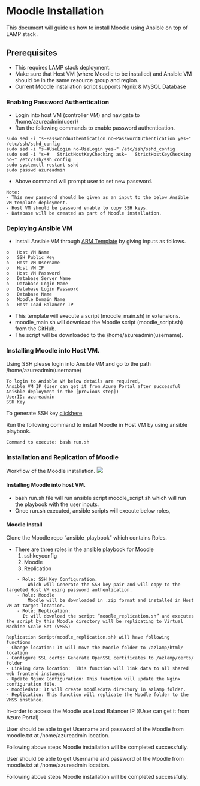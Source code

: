 # Moodle Installation 
This document will guide us how to install Moodle using Ansible on top of LAMP stack .
## Prerequisites

- This requires LAMP stack deployment.
- Make sure that Host VM (where Moodle to be installed) and Ansible VM should be in the same resource group and region.
- Current Moodle installation script supports Ngnix & MySQL Database

### Enabling Password Authentication  

- Login into host VM (controller VM) and navigate to /home/azureadmin(user)/ 
- Run the following commands to enable password authentication.
```
sudo sed -i "s~PasswordAuthentication no~PasswordAuthentication yes~" /etc/ssh/sshd_config
sudo sed -i "s~#UseLogin no~UseLogin yes~" /etc/ssh/sshd_config
sudo sed -i "s~#   StrictHostKeyChecking ask~   StrictHostKeyChecking no~" /etc/ssh/ssh_config
sudo systemctl restart sshd
sudo passwd azureadmin
```
- Above command will prompt user to set new password. 
```
Note: 
- This new password should be given as an input to the below Ansible VM template deployment.
- Host VM should be password enable to copy SSH keys.
- Database will be created as part of Moodle installation.
```	
### Deploying Ansible VM
	
- Install Ansible VM through [ARM Template](https://portal.azure.com/#create/Microsoft.Template/uri/https%3A%2F%2Fraw.githubusercontent.com%2Fummadisudhakar%2FLAMP%2Fansible_playbook_mat32%2Fansibledeploy-moodle.json) by giving inputs as follows.
```
o	Host VM Name
o	SSH Public Key
o	Host VM Username
o	Host VM IP
o	Host VM Password
o	Database Server Name
o	Database Login Name
o	Database Login Password
o	Database Name
o	Moodle Domain Name
o	Host Load Balancer IP

```
- This template will execute a script (moodle_main.sh) in extensions.
- moodle_main.sh will download the Moodle script (moodle_script.sh) from the GitHub.
- The script will be downloaded to the /home/azureadmin(username).

### Installing Moodle into Host VM.
	
Using SSH please login into Ansible VM and go to the path /home/azureadmin(username)
```
To login to Anisble VM below details are required,
Ansible VM IP (User can get it from Azure Portal after successful Anisble deployment in the [previous step])
UserID: azureadmin
SSH Key
 ```
 To generate SSH key [clickhere](https://help.github.com/en/github/authenticating-to-github/generating-a-new-ssh-key-and-adding-it-to-the-ssh-agent)
  
Run the following command to install Moodle in Host VM by using ansible playbook.
```
Command to execute: bash run.sh
```
### Installation and Replication of Moodle
Workflow of the Moodle installation.
![](https://github.com/krishnaitalent/LAMP/blob/lamp_docmentation/images/Moodle_Flow_Diagram.png)
#### Installing Moodle into host VM.
	
- bash run.sh file will run ansible script moodle_script.sh which will run the playbook with the user inputs.
- Once run.sh executed, ansible scripts will execute below roles,

#### Moodle Install
Clone the Moodle repo “ansible_playbook” which contains Roles.
- There are three roles in the ansible playbook for Moodle
    1. sshkeyconfig
    2. Moodle
    3. Replication
```
	- Role: SSH Key Configuration. 
		Which will Generate the SSH key pair and will copy to the targeted Host VM using password authentication.
	- Role: Moodle
		Moodle will be downloaded in .zip format and installed in Host VM at target location.
	- Role: Replication: 
	  It will download the script “moodle_replication.sh” and executes the script by this Moodle directory will be replicating to Virtual Machine Scale Set (VMSS) 
```
```
Replication Script(moodle_replication.sh) will have following functions
- Change location: It will move the Moodle folder to /azlamp/html/ location
- Configure SSL certs: Generate OpenSSL certificates to /azlamp/certs/ folder
- Linking data location:  This function will link data to all shared web frontend instances
- Update Nginx Configuration: This function will update the Nginx configuration file.
- Moodledata: It will create moodledata directory in azlamp folder.
- Replication: This function will replicate the Moodle folder to the VMSS instance.
```
In-order to access the Moodle use Load Balancer IP ((User can get it from Azure Portal)

User should be able to get Username and password of the Moodle from moodle.txt at /home/azureadmin location.

Following above steps Moodle installation will be completed successfully.

User should be able to get Username and password of the Moodle from moodle.txt at /home/azureadmin location.

Following above steps Moodle installation will be completed successfully.